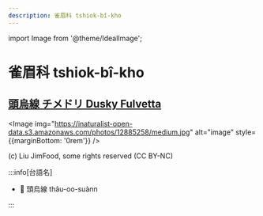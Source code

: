 ```yaml
---
description: 雀眉科 tshiok-bî-kho
---
```


import Image from '@theme/IdealImage';

# 雀眉科 tshiok-bî-kho

## [頭烏線 チメドリ Dusky Fulvetta](https://ebird.org/species/dusful1)

<Image img="https://inaturalist-open-data.s3.amazonaws.com/photos/12885258/medium.jpg" alt="image" style={{marginBottom: '0rem'}} />

<p className="image-caption">
(c) Liu JimFood, some rights reserved (CC BY-NC)
</p>

:::info[台語名]

- 🎯 頭烏線 thâu-oo-suànn

:::
